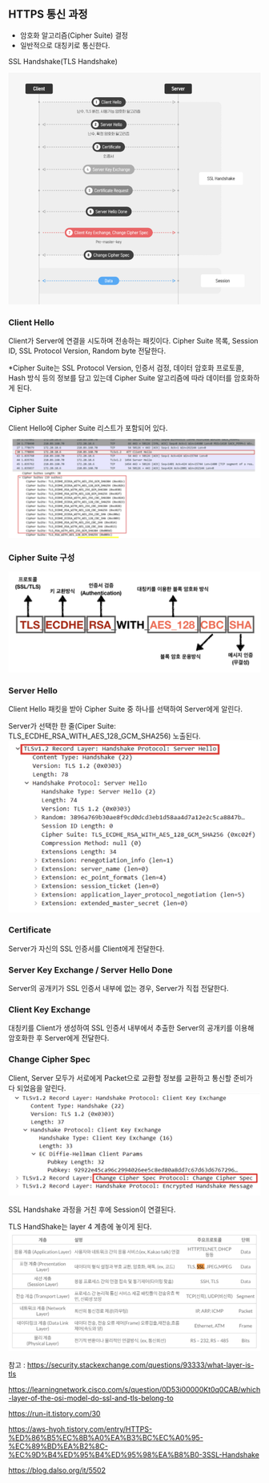 ## HTTPS 통신 과정
- 암호화 알고리즘(Cipher Suite) 결정
- 일반적으로 대칭키로 통신한다. 

SSL Handshake(TLS Handshake) 

![](../Utils/Image/HTTPS_통신_그림.png)
### Client Hello
Client가 Server에 연결을 시도하며 전송하는 패킷이다. 
Cipher Suite 목록, Session ID, SSL Protocol Version, Random byte 전달한다. 

*Cipher Suite는 SSL Protocol Version, 인증서 검정, 데이터 암호화 프로토콜, Hash 방식 등의 정보를 담고 있는데 Cipher Suite 알고리즘에 따라 데이터를 암호화하게 된다. 

### Cipher Suite
Client Hello에 Cipher Suite 리스트가 포함되어 있다. 
![](../Utils/Image/cipher_suite.png)

### Cipher Suite 구성
![](../Utils/Image/cipher_suite_.png)

### Server Hello
Client Hello 패킷을 받아 Cipher Suite 중 하나를 선택하여 Server에게 알린다. 

Server가 선택한 한 줄(Ciper Suite: TLS_ECDHE_RSA_WITH_AES_128_GCM_SHA256) 노출된다.
![](../Utils/Image/server_hello.png)

### Certificate
Server가 자신의 SSL 인증서를 Client에게 전달한다. 

### Server Key Exchange / Server Hello Done
Server의 공개키가 SSL 인증서 내부에 없는 경우, Server가 직접 전달한다. 

### Client Key Exchange
대칭키를 Client가 생성하여 SSL 인증서 내부에서 추출한 Server의 공개키를 이용해 암호화한 후 Server에게 전달한다. 

### Change Cipher Spec 
Client, Server 모두가 서로에게 Packet으로 교환할 정보를 교환하고 통신할 준비가 다 되었음을 알린다. 
![](../Utils/Image/client_key_exchange.png)

SSL Handshake 과정을 거친 후에 Session이 연결된다.

TLS HandShake는 layer 4 계층에 놓이게 된다.
![](../Utils/Image/osi7.png)

참고 : https://security.stackexchange.com/questions/93333/what-layer-is-tls

https://learningnetwork.cisco.com/s/question/0D53i00000Kt0q0CAB/which-layer-of-the-osi-model-do-ssl-and-tls-belong-to

https://run-it.tistory.com/30

https://aws-hyoh.tistory.com/entry/HTTPS-%ED%86%B5%EC%8B%A0%EA%B3%BC%EC%A0%95-%EC%89%BD%EA%B2%8C-%EC%9D%B4%ED%95%B4%ED%95%98%EA%B8%B0-3SSL-Handshake

https://blog.dalso.org/it/5502
